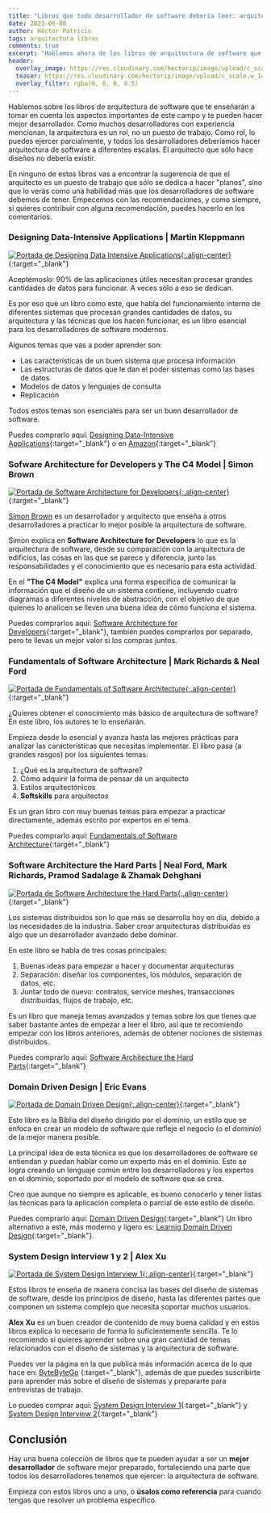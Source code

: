 ```yaml
---
title: "Libros que todo desarrollador de software debería leer: arquitectura"
date: 2023-06-08
author: Héctor Patricio
tags: arquitectura libros
comments: true
excerpt: "Hablemos ahora de los libros de arquitectura de software que te pueden ayudar a destacar en tu carrera como desarrollador de software."
header:
  overlay_image: https://res.cloudinary.com/hectorip/image/upload/c_scale,w_1400/v1639259084/markus-spiske-Y8R6_97_6Ps-unsplash_jlidn6.jpg
  teaser: https://res.cloudinary.com/hectorip/image/upload/c_scale,w_1400/v1639259084/markus-spiske-Y8R6_97_6Ps-unsplash_jlidn6.jpg
  overlay_filter: rgba(0, 0, 0, 0.5)
---
```


Hablemos sobre los libros de arquitectura de software que te enseñarán a tomar en cuenta los aspectos importantes de este campo y te pueden hacer mejor desarrollador. Como muchos desarrolladores con experiencia mencionan, la arquitectura es un rol, no un puesto de trabajo. Como rol, lo puedes ejercer parcialmente, y todos los desarrolladores deberíamos hacer arquitectura de software a diferentes escalas. El arquitecto que sólo hace diseños no debería existir.

En ninguno de estos libros vas a encontrar la sugerencia de que el arquitecto es un puesto de trabajo que sólo se dedica a hacer "planos", sino que lo verás como una habilidad más que los desarrolladores de software debemos de tener. Empecemos con las recomendaciones, y como siempre, si quieres contribuir con alguna recomendación, puedes hacerlo en los comentarios.

### Designing Data-Intensive Applications | Martin Kleppmann

[![Portada de Designing Data Intensive Applications](https://res.cloudinary.com/hectorip/image/upload/c_scale,w_400/v1685729621/Screen_Shot_2023-06-02_at_12.13.03_ws9bgp.png){:.align-center}](https://www.oreilly.com/library/view/designing-data-intensive-applications/9781491903063/){:target="_blank"}

Aceptémoslo: 90% de las aplicaciones útiles necesitan procesar grandes cantidades de datos para funcionar. A veces sólo a eso se dedican.

Es por eso que un libro como este, que habla del funcionamiento interno de diferentes sistemas que procesan grandes cantidades de datos, su arquitectura y las técnicas que los hacen funcionar, es un libro esencial para los desarrolladores de software modernos.

Algunos temas que vas a poder aprender son:

- Las características de un buen sistema que procesa información
- Las estructuras de datos que le dan el poder sistemas como las bases de datos
- Modelos de datos y lenguajes de consulta
- Replicación

Todos estos temas son esenciales para ser un buen desarrollador de software.

Puedes comprarlo aquí: [Designing Data-Intensive Applications](https://www.oreilly.com/library/view/designing-data-intensive-applications/9781491903063/){:target="_blank"} o en [Amazon](https://www.amazon.com.mx/Designing-Data-Intensive-Applications-Reliable-Maintainable/dp/1449373321){:target="_blank"}

### Sofware Architecture for Developers y The C4 Model | Simon Brown

[![Portada de Software Architecture for Developers](https://res.cloudinary.com/hectorip/image/upload/c_scale,w_400/v1685744265/s_hero2x_h5emvj.png){:.align-center}](https://softwarearchitecturefordevelopers.com/){:target="_blank"}

[Simon Brown](https://simonbrown.je/) es un desarrollador y arquitecto que enseña a otros desarrolladores a practicar lo mejor posible la arquitectura de software.

Simon explica en **Software Architecture for Developers** lo que es la arquitectura de software, desde su comparación con la arquitectura de edificios, las cosas en las que se parece y diferencia, junto las responsabilidades y el conocimiento que es necesario para esta actividad.

En el **"The C4 Model"** explica una forma específica de comunicar la información que el diseño de un sistema contiene, incluyendo cuatro diagramas a diferentes niveles de abstracción, con el objetivo de que quienes lo analicen se lleven una buena idea de cómo funciona el sistema.

Puedes comprarlos aquí: [Software Architecture for Developers](https://leanpub.com/b/software-architecture){:target="_blank"}, también puedes comprarlos por separado, pero te llevas un mejor valor si los compras juntos.


### Fundamentals of Software Architecture | Mark Richards & Neal Ford

[![Portada de Fundamentals of Software Architecture](https://res.cloudinary.com/hectorip/image/upload/c_scale,w_400/v1686180937/91HMsnYFsKL._AC_UF1000_1000_QL80__pyue4w.jpg){:.align-center}](https://www.oreilly.com/library/view/fundamentals-of-software/9781492043447/){:target="_blank"}

¿Quieres obtener el conocimiento más básico de arquitectura de software? En este libro, los autores te lo enseñarán.

Empieza desde lo esencial y avanza hasta las mejores prácticas para analizar las características que necesitas implementar. El libro pasa (a grandes rasgos) por los siguientes temas:

1. ¿Qué es la arquitectura de software?
2. Cómo adquirir la forma de pensar de un arquitecto
3. Estilos arquitectónicos
4. **Softskills** para arquitectos

Es un gran libro con muy buenas temas para empezar a practicar directamente, además escrito por expertos en el tema.

Puedes comprarlo aquí: [Fundamentals of Software Architecture](https://amzn.to/3MZqT4L){:target="_blank"}
### Software Architecture the Hard Parts | Neal Ford, Mark Richards, Pramod Sadalage & Zhamak Dehghani

[![Portada de Software Architecture the Hard Parts](https://res.cloudinary.com/hectorip/image/upload/c_scale,w_400/v1686178147/811EFOBsU7L._AC_UF1000_1000_QL80__prpedd.jpg){:.align-center}](https://www.oreilly.com/library/view/software-architecture-the/9781492086888/){:target="_blank"}

Los sistemas distribuidos son lo que más se desarrolla hoy en día, debido a las necesidades de la industria. Saber crear arquitecturas distribuidas es algo que un desarrollador avanzado debe dominar.

En este libro se habla de tres cosas principales:

1. Buenas ideas para empezar a hacer y documentar arquitecturas
2. Separación: diseñar los componentes, los módulos, separación de datos, etc.
3. Juntar todo de nuevo: contratos, service meshes, transacciones distribuidas, flujos de trabajo, etc.

Es un libro que maneja temas avanzados y temas sobre los que tienes que saber bastante antes de empezar a leer el libro, así que te recomiendo empezar con los libros anteriores, además de obtener nociones de sistemas distribuidos.

Puedes comprarlo aquí: [Software Architecture the Hard Parts](https://amzn.to/3MWLtTe){:target="_blank"}

### Domain Driven Design | Eric Evans

[![Portada de Domain Driven Design](https://res.cloudinary.com/hectorip/image/upload/c_scale,w_400/v1685744265/s_hero2x_h5emvj.png){:.align-center}](https://www.amazon.com.mx/Domain-Driven-Design-Tackling-Complexity-Software/dp/0321125215){:target="_blank"}

Este libro es la Biblia del diseño dirigido por el dominio, un estilo que se enfoca en crear un modelo de software que refleje el negocio (o el _dominio_) de la mejor manera posible.

La principal idea de esta técnica es que los desarrolladores de software se entiendan y puedan hablar como un experto más en el dominio. Esto se logra creando un lenguaje común entre los desarrolladores y los expertos en el dominio, soportado por el modelo de software que se crea.

Creo que aunque no siempre es aplicable, es bueno conocerlo y tener listas las técnicas para la aplicación completa o parcial de este estilo de diseño.

Puedes comprarlo aquí: [Domain Driven Design](https://amzn.to/3CgwaQx){:target="_blank"}
Un libro alternativo a este, más moderno y ligero es: [Learnig Domain Driven Design](https://www.oreilly.com/library/view/learning-domain-driven-design/9781098100124/){:target="_blank"}.

### System Design Interview 1 y 2 | Alex Xu

[![Portada de System Design Interview 1](){:.align-center}](https://www.youtube.com/channel/UCZgt6AzoyjslHTC9dz0UoTw){:target="_blank"}

Estos libros te enseña de manera concisa las bases del diseño de sistemas de software, desde los principios de diseño, hasta las diferentes partes que componen un sistema complejo que necesita soportar muchos usuarios.

**Alex Xu** es un buen creador de contenido de muy buena calidad y en estos libros explica lo necesario de forma lo suficientemente sencilla. Te lo recomiendo si quieres aprender sobre una gran cantidad de temas relacionados con el diseño de sistemas y la arquitectura de software.

Puedes ver la página en la que publica más información acerca de lo que hace en: [ByteByteGo](https://bytebytego.com) {:target="_blank"}, además de que puedes suscribirte para aprender más sobre el diseño de sistemas y prepararte para entrevistas de trabajo.

Lo puedes comprar aquí: [System Design Interview 1](https://amzn.to/3qARtK1){:target="_blank"} y [System Design Interview 2](https://amzn.to/3J43CgP){:target="_blank"}

## Conclusión

Hay una buena colección de libros que te pueden ayudar a ser un **mejor desarrollador** de software mejor preparado, fortaleciendo una parte que todos los desarrolladores tenemos que ejercer: la arquitectura de software.

Empieza con estos libros uno a uno, o **úsalos como referencia** para cuando tengas que resolver un problema específico.

